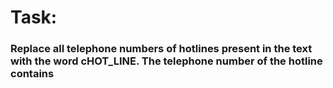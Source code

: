 # Task:

### Replace all telephone numbers of hotlines present in the text with the word сHOT_LINE. The telephone number of the hotline contains
